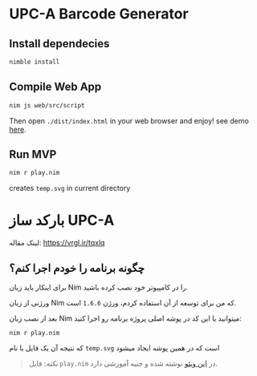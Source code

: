 # UPC-A Barcode Generator

## Install dependecies
```bash
nimble install
```

## Compile Web App
```bash
nim js web/src/script
```

Then open `./dist/index.html` in your web browser and enjoy!
see demo [here](https://ceshahed.github.io/linear-barcode/).

## Run MVP
```bash
nim r play.nim
```

creates `temp.svg` in current directory

# بارکد ساز UPC-A

لینک مقاله:
https://vrgl.ir/tqxlq


## چگونه برنامه را خودم اجرا کنم؟
برای اینکار باید زبان Nim را در کامپیوتر خود نصب کرده باشید.

ورژنی از زبان Nim که من برای توسعه از آن استفاده کردم، ورژن `1.6.6` است.

بعد از نصب زبان Nim میتوانید با این کد در پوشه اصلی پروژه برنامه رو اجرا کنید:

```
nim r play.nim
```

که نتیجه آن یک فایل با نام `temp.svg` است که در همین پوشه ایجاد میشود

> *نکته*: 
فایل
`play.nim`
در
[این ویئو](https://www.aparat.com/v/wULBx)
نوشته شده و جنبه آموزشی دارد.